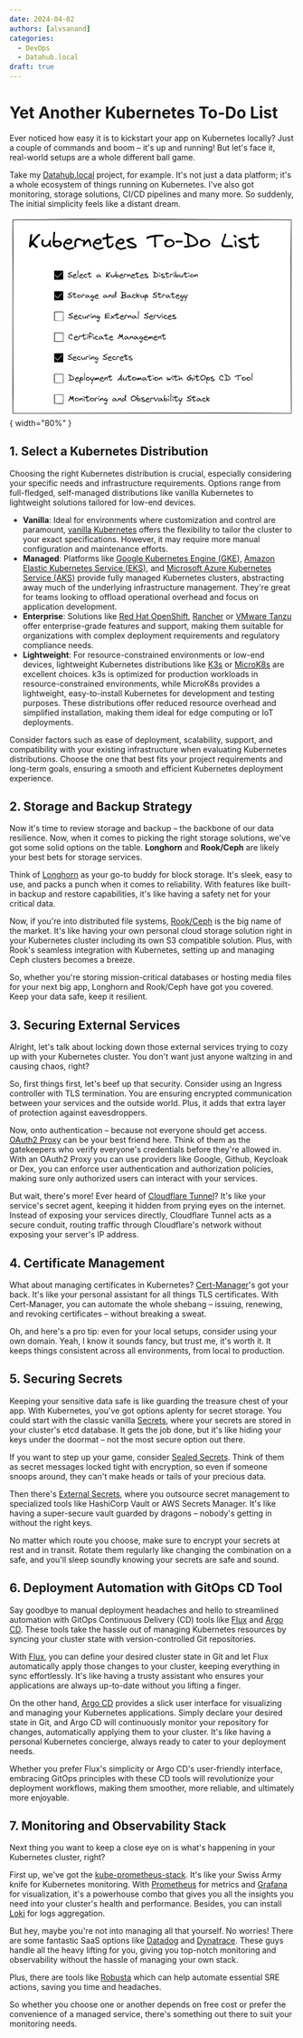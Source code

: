 ```yaml
---
date: 2024-04-02
authors: [alvsanand]
categories:
  - DevOps
  - Datahub.local
draft: true
---
```

# Yet Another Kubernetes To-Do List

Ever noticed how easy it is to kickstart your app on Kubernetes locally? Just a couple of commands and boom – it's up and running! But let's face it, real-world setups are a whole different ball game.

Take my [Datahub.local](https://datahub-local.alvsanand.com/) project, for example. It's not just a data platform; it's a whole ecosystem of things running on Kubernetes. I've also got monitoring, storage solutions, CI/CD pipelines and many more. So suddenly, The initial simplicity feels like a distant dream.

![Kubernetes To-Do List](/img/kubernetes-to-do-list.png){ width="80%" }

## 1. Select a Kubernetes Distribution

Choosing the right Kubernetes distribution is crucial, especially considering your specific needs and infrastructure requirements. Options range from full-fledged, self-managed distributions like vanilla Kubernetes to lightweight solutions tailored for low-end devices.

- **Vanilla**: Ideal for environments where customization and control are paramount, [vanilla Kubernetes](https://kubernetes.io/) offers the flexibility to tailor the cluster to your exact specifications. However, it may require more manual configuration and maintenance efforts.
- **Managed**: Platforms like [Google Kubernetes Engine (GKE)](https://cloud.google.com/kubernetes-engine), [Amazon Elastic Kubernetes Service (EKS)](https://aws.amazon.com/es/eks/), and [Microsoft Azure Kubernetes Service (AKS)](https://azure.microsoft.com/es-es/products/kubernetes-service/) provide fully managed Kubernetes clusters, abstracting away much of the underlying infrastructure management. They're great for teams looking to offload operational overhead and focus on application development.
- **Enterprise**: Solutions like [Red Hat OpenShift](https://www.redhat.com/en/technologies/cloud-computing/openshift), [Rancher](https://www.rancher.com/) or [VMware Tanzu](https://www.vmware.com/products/vsphere/vsphere-with-tanzu.html) offer enterprise-grade features and support, making them suitable for organizations with complex deployment requirements and regulatory compliance needs.
- **Lightweight**: For resource-constrained environments or low-end devices, lightweight Kubernetes distributions like [K3s](https://docs.k3s.io/) or [MicroK8s](https://microk8s.io/) are excellent choices. k3s is optimized for production workloads in resource-constrained environments, while MicroK8s provides a lightweight, easy-to-install Kubernetes for development and testing purposes. These distributions offer reduced resource overhead and simplified installation, making them ideal for edge computing or IoT deployments.

Consider factors such as ease of deployment, scalability, support, and compatibility with your existing infrastructure when evaluating Kubernetes distributions. Choose the one that best fits your project requirements and long-term goals, ensuring a smooth and efficient Kubernetes deployment experience.

## 2. Storage and Backup Strategy

Now it's time to review storage and backup – the backbone of our data resilience. Now, when it comes to picking the right storage solutions, we've got some solid options on the table. **Longhorn** and **Rook/Ceph** are likely your best bets for storage services.

Think of [Longhorn](https://longhorn.io/) as your go-to buddy for block storage. It's sleek, easy to use, and packs a punch when it comes to reliability. With features like built-in backup and restore capabilities, it's like having a safety net for your critical data.

Now, if you're into distributed file systems, [Rook/Ceph](https://rook.io/) is the big name of the market. It's like having your own personal cloud storage solution right in your Kubernetes cluster including its own S3 compatible solution. Plus, with Rook's seamless integration with Kubernetes, setting up and managing Ceph clusters becomes a breeze.

So, whether you're storing mission-critical databases or hosting media files for your next big app, Longhorn and Rook/Ceph have got you covered. Keep your data safe, keep it resilient.

## 3. Securing External Services

Alright, let's talk about locking down those external services trying to cozy up with your Kubernetes cluster. You don't want just anyone waltzing in and causing chaos, right?

So, first things first, let's beef up that security. Consider using an Ingress controller with TLS termination. You are ensuring encrypted communication between your services and the outside world. Plus, it adds that extra layer of protection against eavesdroppers.

Now, onto authentication – because not everyone should get access. [OAuth2 Proxy](https://oauth2-proxy.github.io/oauth2-proxy/) can be your best friend here. Think of them as the gatekeepers who verify everyone's credentials before they're allowed in. With an OAuth2 Proxy you can use providers like Google, Github, Keycloak or Dex, you can enforce user authentication and authorization policies, making sure only authorized users can interact with your services.

But wait, there's more! Ever heard of [Cloudflare Tunnel](https://www.cloudflare.com/es-es/products/tunnel/)? It's like your service's secret agent, keeping it hidden from prying eyes on the internet. Instead of exposing your services directly, Cloudflare Tunnel acts as a secure conduit, routing traffic through Cloudflare's network without exposing your server's IP address.

## 4. Certificate Management

What about managing certificates in Kubernetes? [Cert-Manager](https://cert-manager.io/)'s got your back. It's like your personal assistant for all things TLS certificates. With Cert-Manager, you can automate the whole shebang – issuing, renewing, and revoking certificates – without breaking a sweat.

Oh, and here's a pro tip: even for your local setups, consider using your own domain. Yeah, I know it sounds fancy, but trust me, it's worth it. It keeps things consistent across all environments, from local to production.

## 5. Securing Secrets

Keeping your sensitive data safe is like guarding the treasure chest of your app. With Kubernetes, you've got options aplenty for secret storage. You could start with the classic vanilla [Secrets](https://kubernetes.io/docs/concepts/configuration/secret/), where your secrets are stored in your cluster's etcd database. It gets the job done, but it's like hiding your keys under the doormat – not the most secure option out there.

If you want to step up your game, consider [Sealed Secrets](https://sealed-secrets.netlify.app/). Think of them as secret messages locked tight with encryption, so even if someone snoops around, they can't make heads or tails of your precious data.

Then there's [External Secrets](https://external-secrets.io/latest/), where you outsource secret management to specialized tools like HashiCorp Vault or AWS Secrets Manager. It's like having a super-secure vault guarded by dragons – nobody's getting in without the right keys.

No matter which route you choose, make sure to encrypt your secrets at rest and in transit. Rotate them regularly like changing the combination on a safe, and you'll sleep soundly knowing your secrets are safe and sound.

## 6. Deployment Automation with GitOps CD Tool

Say goodbye to manual deployment headaches and hello to streamlined automation with GitOps Continuous Delivery (CD) tools like [Flux](https://fluxcd.io/) and [Argo CD](https://argo-cd.readthedocs.io/en/stable/). These tools take the hassle out of managing Kubernetes resources by syncing your cluster state with version-controlled Git repositories.

With [Flux](https://fluxcd.io/), you can define your desired cluster state in Git and let Flux automatically apply those changes to your cluster, keeping everything in sync effortlessly. It's like having a trusty assistant who ensures your applications are always up-to-date without you lifting a finger.

On the other hand, [Argo CD](https://argo-cd.readthedocs.io/en/stable/) provides a slick user interface for visualizing and managing your Kubernetes applications. Simply declare your desired state in Git, and Argo CD will continuously monitor your repository for changes, automatically applying them to your cluster. It's like having a personal Kubernetes concierge, always ready to cater to your deployment needs.

Whether you prefer Flux's simplicity or Argo CD's user-friendly interface, embracing GitOps principles with these CD tools will revolutionize your deployment workflows, making them smoother, more reliable, and ultimately more enjoyable.

## 7. Monitoring and Observability Stack

Next thing you want to keep a close eye on is what's happening in your Kubernetes cluster, right?

First up, we've got the [kube-prometheus-stack](https://github.com/prometheus-operator/kube-prometheus). It's like your Swiss Army knife for Kubernetes monitoring. With [Prometheus](https://prometheus.io/) for metrics and [Grafana](https://grafana.com/) for visualization, it's a powerhouse combo that gives you all the insights you need into your cluster's health and performance. Besides, you can install [Loki](https://github.com/grafana/loki) for logs aggregation.

But hey, maybe you're not into managing all that yourself. No worries! There are some fantastic SaaS options like [Datadog](https://www.datadoghq.com/) and [Dynatrace](https://www.dynatrace.com/). These guys handle all the heavy lifting for you, giving you top-notch monitoring and observability without the hassle of managing your own stack.

Plus, there are tools like [Robusta](https://home.robusta.dev/) which can help automate essential SRE actions, saving you time and headaches.

So whether you choose one or another depends on free cost or prefer the convenience of a managed service, there's something out there to suit your monitoring needs.
